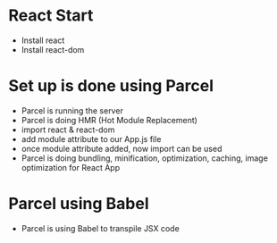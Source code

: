 # React Start
- Install react
- Install react-dom

# Set up is done using Parcel
- Parcel is running the server
- Parcel is doing HMR (Hot Module Replacement)
- import react & react-dom
- add module attribute to our App.js file
- once module attribute added, now import can be used
- Parcel is doing bundling, minification, optimization, caching, image optimization for React App

# Parcel using Babel 
- Parcel is using Babel to transpile JSX code